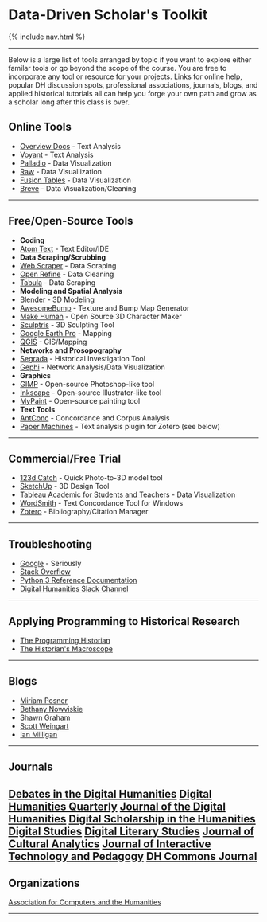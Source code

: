 # Data-Driven Scholar's Toolkit

{% include nav.html %}

---

Below is a large list of tools arranged by topic if you want to explore either familar tools or go beyond the scope of the course. You are free to incorporate any tool or resource for your projects. Links for online help, popular DH discussion spots, professional associations, journals, blogs, and applied historical tutorials all can help you forge your own path and grow as a scholar long after this class is over.

## Online Tools

* [Overview Docs](https://www.overviewdocs.com/) - Text Analysis
* [Voyant](https://voyant-tools.org/) - Text Analysis
* [Palladio](http://hdlab.stanford.edu/palladio/#/) - Data Visualization
* [Raw](http://app.raw.densitydesign.org/) - Data Visualiization
* [Fusion Tables](http://tables.googlelabs.com/) - Data Visualization
* [Breve](http://breve.designhumanities.org/) - Data Visualization/Cleaning

---

## Free/Open-Source Tools

* **Coding**
* [Atom Text](https://atom.io) - Text Editor/IDE
* **Data Scraping/Scrubbing**
* [Web Scraper](http://webscraper.io/) - Data Scraping
* [Open Refine](http://openrefine.org/) - Data Cleaning
* [Tabula](http://tabula.technology/) - Data Scraping
* **Modeling and Spatial Analysis**
* [Blender](https://www.blender.org/) - 3D Modeling
* [AwesomeBump](http://awesomebump.besaba.com/) - Texture and Bump Map Generator
* [Make Human](http://www.makehuman.org/) - Open Source 3D Character Maker
* [Sculptris](http://pixologic.com/sculptris/) - 3D Sculpting Tool
* [Google Earth Pro](https://www.google.com/earth/download/gep/agree.html) - Mapping
* [QGIS](http://www.qgis.org/) - GIS/Mapping
* **Networks and Prosopography**
* [Segrada](http://segrada.org/) - Historical Investigation Tool
* [Gephi](https://gephi.org/) - Network Analysis/Data Visualization
* **Graphics**
* [GIMP](https://www.gimp.org/) - Open-source Photoshop-like tool
* [Inkscape](https://inkscape.org/en/) - Open-source Illustrator-like tool
* [MyPaint](http://mypaint.org/) - Open-source painting tool
* **Text Tools**
* [AntConc](http://www.laurenceanthony.net/software/antconc/) - Concordance and Corpus Analysis
* [Paper Machines](http://papermachines.org/) - Text analysis plugin for Zotero (see below)

---

## Commercial/Free Trial

* [123d Catch](http://www.123dapp.com/catch) - Quick Photo-to-3D model tool
* [SketchUp](http://www.sketchup.com/) - 3D Design Tool
* [Tableau Academic for Students and Teachers](http://www.tableau.com/academic) - Data Visualization
* [WordSmith](http://www.lexically.net/wordsmith/) - Text Concordance Tool for Windows
* [Zotero](https://www.zotero.org/) - Bibliography/Citation Manager

---

## Troubleshooting

* [Google](http://google.com) - Seriously
* [Stack Overflow](http://stackoverflow.com/)
* [Python 3 Reference Documentation](https://docs.python.org/3/library/index.html)
* [Digital Humanities Slack Channel](http://digitalhumanities.slack.com)

---

## Applying Programming to Historical Research

* [The Programming Historian](http://programminghistorian.org/)
* [The Historian's Macroscope](http://www.themacroscope.org/)

---

## Blogs

* [Miriam Posner](http://miriamposner.com/)
* [Bethany Nowviskie](http://nowviskie.org/)
* [Shawn Graham](http://electricarchaeology.ca)
* [Scott Weingart](http://scottbot.net/)
* [Ian Milligan](https://ianmilligan.ca/)

---

## Journals

[Debates in the Digital Humanities](http://dhdebates.gc.cuny.edu/)
[Digital Humanities Quarterly](http://digitalhumanities.org/dhq/)
[Journal of the Digital Humanities](http://journalofdigitalhumanities.org/)
[Digital Scholarship in the Humanities](https://academic.oup.com/dsh)
[Digital Studies](http://www.digitalstudies.org/ojs/index.php/digital_studies)
[Digital Literary Studies](https://journals.psu.edu/dls)
[Journal of Cultural Analytics](http://culturalanalytics.org/)
[Journal of Interactive Technology and Pedagogy](https://jitp.commons.gc.cuny.edu/)
[DH Commons Journal](http://dhcommons.org/journal/2016)
---

## Organizations

[Association for Computers and the Humanities](http://ach.org/)

---

